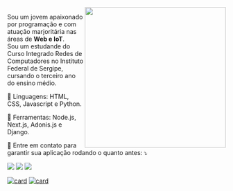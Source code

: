 <img src="https://raw.githubusercontent.com/MicaelliMedeiros/micaellimedeiros/master/image/computer-illustration.png" min-width="325px" max-width="325px" width="325px" align="right">

<p align="left"> 
  Sou um jovem apaixonado por programação e com atuação marjoritária nas áreas de <strong>Web e IoT</strong>.<br>
  Sou um estudande do Curso Integrado Redes de Computadores no Instituto Federal de Sergipe, cursando o terceiro ano do ensino médio.
</p>

<p align="left">
  🦄 Linguagens: HTML, CSS, Javascript e Python.
</p>

<p align="left">
  💼 Ferramentas: Node.js, Next.js, Adonis.js e Django.
</p>

<p align="left">
  💌 Entre em contato para garantir sua aplicação rodando o quanto antes: ⤵️
</p>

<p align="left">
  <a href="mailto:felipecarvalho5520@outlook.com" alt="Gmail">
  <img src="https://img.shields.io/badge/-Gmail-FF0000?style=flat-round&labelColor=FF0000&logo=gmail&logoColor=white&link=mailto:felipecarvalho5520@outlook.com" /></a>

  <a href="#" alt="LinkedIn">
  <img src="https://img.shields.io/badge/-Linkedin-0e76a8?style=flat-round&logo=Linkedin&logoColor=white&link=LINK-DO-SEU-LINKEDIN" /></a>

  <a href="https://www.instagram.com/felipscarvalho/" alt="Instagram">
  <img src="https://img.shields.io/badge/-Instagram-DF0174?style=flat-round&labelColor=DF0174&logo=instagram&logoColor=white&link=https://www.instagram.com/felipscarvalho/"/></a>
</p>

[![card](https://github-readme-stats.vercel.app/api?username=FelipsCarvalho&theme=dark&show_icons=true)](https://github.com/anuraghazra/github-readme-stats) 
[![card](https://github-readme-stats.vercel.app/api/top-langs/?username=FelipsCarvalho&hide=html&layout=compact&theme=dark)](https://github.com/anuraghazra/github-readme-stats)
